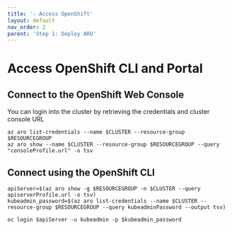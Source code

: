 ```yaml
---
title: '- Access OpenShift'
layout: default
nav_order: 2
parent: 'Step 1: Deploy ARO'
---
```


# Access OpenShift CLI and Portal

## Connect to the OpenShift Web Console
You can login into the cluster by retrieving the credentials and cluster console URL

```
az aro list-credentials --name $CLUSTER --resource-group $RESOURCEGROUP
az aro show --name $CLUSTER --resource-group $RESOURCEGROUP --query "consoleProfile.url" -o tsv
```

## Connect using the OpenShift CLI
```
apiServer=$(az aro show -g $RESOURCEGROUP -n $CLUSTER --query apiserverProfile.url -o tsv)
kubeadmin_password=$(az aro list-credentials --name $CLUSTER --resource-group $RESOURCEGROUP --query kubeadminPassword --output tsv)

oc login $apiServer -u kubeadmin -p $kubeadmin_password
```